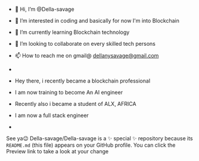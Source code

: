 - 👋 Hi, I’m @Della-savage
- 👀 I’m interested in coding and basically for now I'm into Blockchain 
- 🌱 I’m currently learning Blockchain technology 
- 💞️ I’m looking to collaborate on every skilled tech persons
- 📫 How to reach me on gmail@ dellanysavage@gmail.com
- 
- Hey there, i recently became a blockchain professional
- I am now training to become An AI engineer
- Recently also i became a student of ALX, AFRICA
- I am now a full stack engineer

- 
See ya😉
Della-savage/Della-savage is a ✨ special ✨ repository because its `README.md` (this file) appears on your GitHub profile.
You can click the Preview link to take a look at your change
